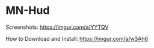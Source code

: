 # MN-Hud
Screenshots: https://imgur.com/a/YYTQV

How to Download and Install: https://imgur.com/a/w3Ah6
